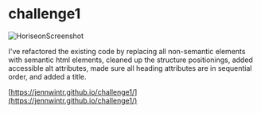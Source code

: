 # challenge1

![HoriseonScreenshot](https://github.com/jennwintr/challenge1/assets/130678001/34a7e9b3-c908-4c78-bfb6-364c9c569ce8)

I've refactored the existing code by replacing all non-semantic elements with semantic html elements, cleaned up the structure positionings, added accessible alt attributes, made sure all heading attributes are in sequential order, and added a title.

[https://jennwintr.github.io/challenge1/](https://jennwintr.github.io/challenge1/)
